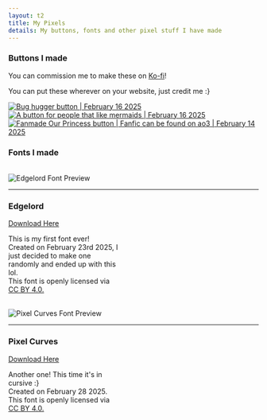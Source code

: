 ```yaml
---
layout: t2
title: My Pixels
details: My buttons, fonts and other pixel stuff I have made
---
```


### Buttons I made
You can commission me to make these on [Ko-fi](https://ko-fi.com/c/90dd0bfd7d)! 

You can put these wherever on your website, just credit me :}

<div class="box2">
<div class="gallery">
        <a class="hidden" href="/2pix/bugsarecute.webp" data-caption=" Bug hugger button | February 16 2025">
            <img class="thumb" src="/2pix/bugsarecute.webp" alt=" Bug hugger button | February 16 2025">
        </a>
        <a class="hidden" href="/2pix/mermaidlover.webp" data-caption=" A button for people that like mermaids | February 16 2025">
            <img class="thumb" src="/2pix/mermaidlover.webp" alt=" A button for people that like mermaids | February 16 2025">
        </a>
        <a class="hidden" href="/2pix/ourprincess.webp" data-caption=" Fanmade Our Princess button | Fanfic can be found on ao3 | February 14 2025">
            <img class="thumb" src="/2pix/ourprincess.webp" alt=" Fanmade Our Princess button | Fanfic can be found on ao3 | February 14 2025">
        </a>
</div>
</div>

### Fonts I made
<br>
<div class="box2">
    <div class="rflex">
        <img class="fnt" src="/2fntprvw/edgelord.webp" alt="Edgelord Font Preview">
        <hr class="vr">
        <div class="rcont" style="width:45%;">
            <h3>Edgelord</h3>
            <a href="https://ko-fi.com/s/3396c5886a">Download Here</a>
            <p>This is my first font ever! 
            <br>
            Created on February 23rd 2025, I just decided to make one randomly and ended up with this lol. 
            <br>
            This font is openly licensed via <a href="https://creativecommons.org/licenses/by/4.0/">CC BY 4.0.</a></p>
        </div>
    </div>
</div>
<br>
<div class="box2">
    <div class="rflex">
        <img class="fnt" src="/2fntprvw/pixelcurves.webp" alt="Pixel Curves Font Preview">
        <hr class="vr">
        <div class="rcont" style="width:45%;">
            <h3>Pixel Curves</h3>
            <a href="https://ko-fi.com/s/7a1fa61517">Download Here</a>
            <p>Another one! This time it's in cursive :}
            <br> 
            Created on February 28 2025. 
            <br>
            This font is openly licensed via <a href="https://creativecommons.org/licenses/by/4.0/">CC BY 4.0.</a></p>
        </div>
    </div>
</div>

<link rel="stylesheet" href="/1stylescripts/baguetteBox.alt.css">
<script src="/1stylescripts/baguetteBox.min.js" charset="utf-8"></script>
<script type="text/javascript">
    window.addEventListener('load', function() { baguetteBox.run('.gallery');});
</script>